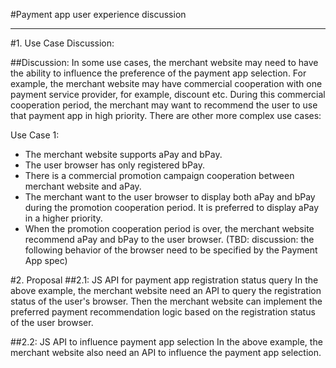 #Payment app user experience discussion
***
#1. Use Case Discussion:

##Discussion:
In some use cases, the merchant website may need to have the ability to influence the preference of the payment app selection. For example, the merchant website may have commercial cooperation with one payment service provider, for example, discount etc. During this commercial cooperation period, the merchant may want to recommend the user to use that payment app in high priority. There are other more complex use cases: 

Use Case 1:

* The merchant website supports aPay and bPay.
* The user browser has only registered bPay.
* There is a commercial promotion campaign cooperation between merchant website and aPay.
* The merchant want to the user browser to display both aPay and bPay during the promotion cooperation period. It is preferred to display aPay in a higher priority.
* When the promotion cooperation period is over, the merchant website recommend aPay and bPay to the user browser. (TBD: discussion: the following behavior of the browser need to be specified by the Payment App spec)




#2. Proposal 
##2.1: JS API for payment app registration status query
In the above example, the merchant website need an API to query the registration status of the user's browser. Then the merchant website can implement the preferred payment recommendation logic based on the registration status of the user browser.


##2.2: JS API to influence payment app selection
In the above example, the merchant website also need an API to influence the payment app selection.  
